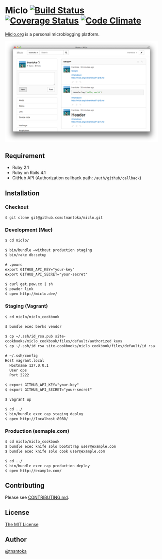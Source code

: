 # Miclo [![Build Status](https://travis-ci.org/tnantoka/miclo.svg?branch=master)](https://travis-ci.org/tnantoka/miclo) [![Coverage Status](https://coveralls.io/repos/tnantoka/miclo/badge.png?branch=master)](https://coveralls.io/r/tnantoka/miclo?branch=master) [![Code Climate](https://codeclimate.com/github/tnantoka/miclo/badges/gpa.svg)](https://codeclimate.com/github/tnantoka/miclo)

[Miclo.org](http://miclo.org/) is a personal microblogging platform.

![](home.png)

## Requirement

* Ruby 2.1
* Ruby on Rails 4.1
* GitHub API (Authorization callback path: `/auth/github/callback`)

## Installation

### Checkout

```
$ git clone git@github.com:tnantoka/miclo.git
```

### Development (Mac)

```
$ cd miclo/

$ bin/bundle —without production staging
$ bin/rake db:setup

# .powrc 
export GITHUB_API_KEY="your-key"
export GITHUB_API_SECRET="your-secret"

$ curl get.pow.cx | sh
$ powder link
$ open http://miclo.dev/
```

### Staging (Vagrant)

```
$ cd miclo/miclo_cookbook

$ bundle exec berks vendor

$ cp ~/.ssh/id_rsa.pub site-cookbooks/miclo_cookbook/files/default/authorized_keys
$ cp ~/.ssh/id_rsa site-cookbooks/miclo_cookbook/files/default/id_rsa

# ~/.ssh/config
Host vagrant.local
  Hostname 127.0.0.1
  User ops
  Port 2222

$ export GITHUB_API_KEY="your-key"
$ export GITHUB_API_SECRET="your-secret"

$ vagrant up

$ cd ../
$ bin/bundle exec cap staging deploy
$ open http://localhost:8080/
```

### Production (exmaple.com)

```
$ cd miclo/miclo_cookbook
$ bundle exec knife solo bootstrap user@example.com
$ bundle exec knife solo cook user@example.com

$ cd ../
$ bin/bundle exec cap production deploy
$ open http://example.com/
```

## Contributing

Please see [CONTRIBUTING.md](https://github.com/tnantoka/miclo/blob/master/CONTRIBUTING.md).

## License

[The MIT License](https://github.com/tnantoka/miclo/blob/master/LICENCE)

## Author

[@tnantoka](https://twitter.com/tnantoka)

